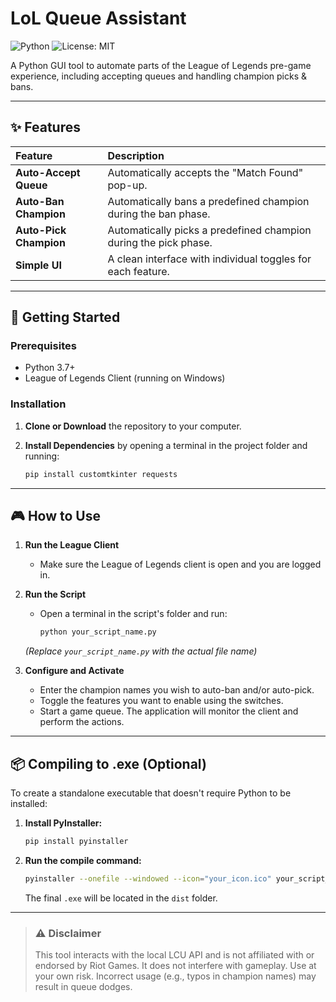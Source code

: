 # LoL Queue Assistant

![Python](https://img.shields.io/badge/python-3.7%2B-blue.svg)
![License: MIT](https://img.shields.io/badge/License-MIT-yellow.svg)

A Python GUI tool to automate parts of the League of Legends pre-game experience, including accepting queues and handling champion picks & bans.

---

## ✨ Features

| Feature | Description |
| :--- | :--- |
| **Auto-Accept Queue** | Automatically accepts the "Match Found" pop-up. |
| **Auto-Ban Champion** | Automatically bans a predefined champion during the ban phase. |
| **Auto-Pick Champion** | Automatically picks a predefined champion during the pick phase. |
| **Simple UI** | A clean interface with individual toggles for each feature. |

---

## 🚀 Getting Started

### Prerequisites

-   Python 3.7+
-   League of Legends Client (running on Windows)

### Installation

1.  **Clone or Download** the repository to your computer.
2.  **Install Dependencies** by opening a terminal in the project folder and running:

    ```bash
    pip install customtkinter requests
    ```

---

## 🎮 How to Use

1.  **Run the League Client**
    * Make sure the League of Legends client is open and you are logged in.

2.  **Run the Script**
    * Open a terminal in the script's folder and run:
        ```bash
        python your_script_name.py
        ```
    *(Replace `your_script_name.py` with the actual file name)*

3.  **Configure and Activate**
    * Enter the champion names you wish to auto-ban and/or auto-pick.
    * Toggle the features you want to enable using the switches.
    * Start a game queue. The application will monitor the client and perform the actions.

---

## 📦 Compiling to .exe (Optional)

To create a standalone executable that doesn't require Python to be installed:

1.  **Install PyInstaller:**
    ```bash
    pip install pyinstaller
    ```
2.  **Run the compile command:**
    ```bash
    pyinstaller --onefile --windowed --icon="your_icon.ico" your_script_name.py
    ```
    The final `.exe` will be located in the `dist` folder.

---

> ### ⚠️ Disclaimer
>
> This tool interacts with the local LCU API and is not affiliated with or endorsed by Riot Games. It does not interfere with gameplay. Use at your own risk. Incorrect usage (e.g., typos in champion names) may result in queue dodges.
